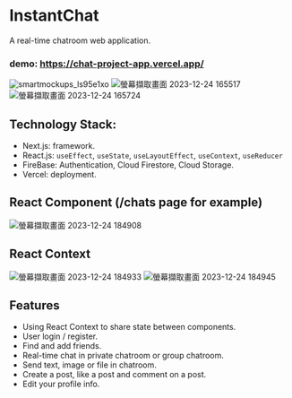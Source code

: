 # InstantChat
A real-time chatroom web application.
### demo: https://chat-project-app.vercel.app/
![smartmockups_ls95e1xo](https://github.com/stephen533422/chat-project-app/assets/44090848/bfda8602-1a65-4d45-b292-baa1f1c133f3)
![螢幕擷取畫面 2023-12-24 165517](https://github.com/stephen533422/chat-project-app/assets/44090848/38fda82e-65f6-4ccd-8e40-c3b8b4813a13)
![螢幕擷取畫面 2023-12-24 165724](https://github.com/stephen533422/chat-project-app/assets/44090848/87e39ca4-978d-4fe9-ad73-6d60c6872f71)
## Technology Stack:
* Next.js: framework.
* React.js: ```useEffect```, ```useState```, ```useLayoutEffect```, ```useContext```, ```useReducer```
* FireBase: Authentication, Cloud Firestore, Cloud Storage.
* Vercel: deployment.
## React Component (/chats page for example)
![螢幕擷取畫面 2023-12-24 184908](https://github.com/stephen533422/chat-project-app/assets/44090848/d545851d-d2f1-46fa-88fa-f0b61fa82ba5)

## React Context
![螢幕擷取畫面 2023-12-24 184933](https://github.com/stephen533422/chat-project-app/assets/44090848/641d6d75-2808-47c9-9540-1751ad0a6ad9)
![螢幕擷取畫面 2023-12-24 184945](https://github.com/stephen533422/chat-project-app/assets/44090848/4b6ce6bb-de65-4b7a-a2be-ee7d0391d660)

## Features
* Using React Context to share state between components. 
* User login /  register.
* Find and add friends.
* Real-time chat in private chatroom or group chatroom.
* Send text, image or file in chatroom.
* Create a post, like a post and comment on a post.
* Edit your profile info.

